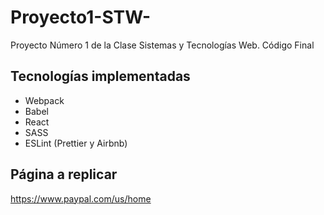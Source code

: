 # Proyecto1-STW-
Proyecto Número 1 de la Clase Sistemas y Tecnologías Web. Código Final

## Tecnologías implementadas

- Webpack
- Babel
- React
- SASS
- ESLint (Prettier y Airbnb)

## Página a replicar
https://www.paypal.com/us/home
